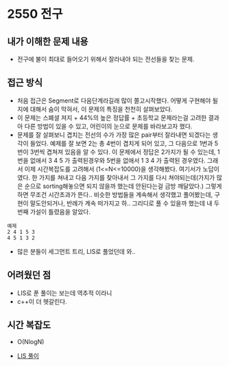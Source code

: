 # 2550 전구
## 내가 이해한 문제 내용
 - 전구에 불이 최대로 들어오기 위해서 잘라내야 되는 전선들을 찾는 문제.
## 접근 방식
 - 처음 접근은 Segment로 다음단계라길래 많이 쫄고시작했다. 어떻게 구현해야 될지에 대해서 숨이 막혀서, 이 문제의 특징을 천천히 살펴보았다.
 - 이 문제는 스폐셜 져지 + 44%의 높은 정답률 + 초등학교 문제라는걸 고려한 결과 아 다른 방법이 있을 수 있고, 어린이의 눈으로 문제를 바라보고자 했다.
 - 문제를 잘 살펴보니 겹치는 전선의 수가 가장 많은 pair부터 잘라내면 되겠다는 생각이 들었다. 예제를 잘 보면 2는 총 4번이 겹치게 되어 있고, 그 다음으로 1번과 5번이 
 3번씩 겹쳐져 있음을 알 수 있다. 이 문제에서 정답은 2가지가 될 수 있는데, 1번을 없애서 3 4 5 가 출력된경우와 5번을 없애서 1 3 4 가 출력된 경우였다. 그래서 이제 
 시간복잡도를 고려해서 (1<=N<=10000)을 생각해봤다. 여기서가 노답이였다. 한 가지를 쳐내고 다음 가지를 찾아내서 그 가지를 다시 쳐야되는데(가지가 많은 순으로 sorting해놓으면
 되지 않을까 했는데 안된다는걸 금방 깨달았다.) 그렇게 하면 무조건 시간초과가 뜬다.. 비슷한 방법들을 계속해서 생각했고 풀어봤는데, 구현이 말도안되거나, 반례가 계속 떠가지고 하.. 그리디로 풀 수 있을까 했는데 내 두번째 가설이 틀렸음을 알았다.
~~~
예제
2 4 1 5 3
4 5 1 3 2 
~~~
 - 많은 분들이 세그먼트 트리, LIS로 풀었던데 와..
## 어려웠던 점
 - LIS로 푼 풀이는 보는데 역추적 이라니
 - c++이 더 헷갈린다.
## 시간 복잡도
 - O(NlogN)
 
 * [LIS 풀이]( https://www.crocus.co.kr/962)

